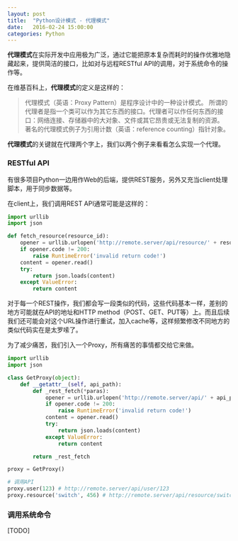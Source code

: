 ```yaml
---
layout: post
title:  "Python设计模式 - 代理模式"
date:   2016-02-24 15:00:00
categories: Python
---
```

**代理模式**在实际开发中应用极为广泛，通过它能把原本复杂而耗时的操作优雅地隐藏起来，提供简洁的接口，比如对与远程RESTful API的调用，对于系统命令的操作等。

在维基百科上，**代理模式**的定义是这样的：

>代理模式（英语：Proxy Pattern）是程序设计中的一种设计模式。
>所谓的代理者是指一个类可以作为其它东西的接口。代理者可以作任何东西的接口：网络连接、存储器中的大对象、文件或其它昂贵或无法复制的资源。
>著名的代理模式例子为引用计数（英语：reference counting）指针对象。

**代理模式**的关键就在代理两个字上，我们以两个例子来看看怎么实现一个代理。

### RESTful API

有很多项目Python一边用作Web的后端，提供REST服务，另外又充当client处理脚本，用于同步数据等。

在client上，我们调用REST API通常可能是这样的：

```python
import urllib
import json

def fetch_resource(resource_id):
    opener = urllib.urlopen('http://remote.server/api/resource/' + resource_id)
    if opener.code != 200:
        raise RuntimeError('invalid return code!')
    content = opener.read()
    try:
        return json.loads(content)
    except ValueError:
        return content
```

对于每一个REST操作，我们都会写一段类似的代码，这些代码基本一样，差别的地方可能就在API的地址和HTTP method（POST、GET、PUT等）上。而且后续我们还可能会对这个URL操作进行重试，加入cache等，这样频繁修改不同地方的类似代码实在是太罗嗦了。

为了减少痛苦，我们引入一个Proxy，所有痛苦的事情都交给它来做。

```python
import urllib
import json

class GetProxy(object):
    def __getattr__(self, api_path):
        def _rest_fetch(*paras):
            opener = urllib.urlopen('http://remote.server/api/' + api_path + '/' + '/'.join(resource_id))
            if opener.code != 200:
                raise RuntimeError('invalid return code!')
            content = opener.read()
            try:
                return json.loads(content)
            except ValueError:
                return content

        return _rest_fetch

proxy = GetProxy()

# 调用API
proxy.user(123) # http://remote.server/api/user/123
proxy.resource('switch', 456) # http://remote.server/api/resource/switch/456
```

### 调用系统命令

[TODO]


